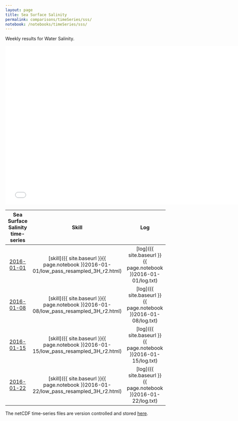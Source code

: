 ```yaml
---
layout: page
title: Sea Surface Salinity
permalink: comparisons/timeSeries/sss/
notebook: /notebooks/timeSeries/sss/
---
```


Weekly results for Water Salinity.

<iframe width="750" height="500" frameBorder="0" src="{{ site.baseurl }}{{ page.notebook }}2016-01-22/mapa.html" name="iframe"> <p>Your browser does not support iframes.</p> </iframe>


| Sea Surface Salinity time-series                                                                   | Skill                                                                | Log                                                            |
|:--------------------------------------------------------------------------------------------------:|:--------------------------------------------------------------------:|:--------------------------------------------------------------:|
| <a href="{{ site.baseurl }}{{ page.notebook }}2016-01-01/mapa.html" target="iframe">2016-01-01</a> | [skill]({{ site.baseurl }}{{ page.notebook }}2016-01-01/low_pass_resampled_3H_r2.html)  | [log]({{ site.baseurl }}{{ page.notebook }}2016-01-01/log.txt) |
| <a href="{{ site.baseurl }}{{ page.notebook }}2016-01-08/mapa.html" target="iframe">2016-01-08</a> | [skill]({{ site.baseurl }}{{ page.notebook }}2016-01-08/low_pass_resampled_3H_r2.html)  | [log]({{ site.baseurl }}{{ page.notebook }}2016-01-08/log.txt) |
| <a href="{{ site.baseurl }}{{ page.notebook }}2016-01-15/mapa.html" target="iframe">2016-01-15</a> | [skill]({{ site.baseurl }}{{ page.notebook }}2016-01-15/low_pass_resampled_3H_r2.html)  | [log]({{ site.baseurl }}{{ page.notebook }}2016-01-15/log.txt) |
| <a href="{{ site.baseurl }}{{ page.notebook }}2016-01-22/mapa.html" target="iframe">2016-01-22</a> | [skill]({{ site.baseurl }}{{ page.notebook }}2016-01-22/low_pass_resampled_3H_r2.html)  | [log]({{ site.baseurl }}{{ page.notebook }}2016-01-22/log.txt) |

The netCDF time-series files are version controlled and stored [here](https://github.com/SECOORA/skill_score/tree/gh-pages/notebooks/timeSeries/sss).
